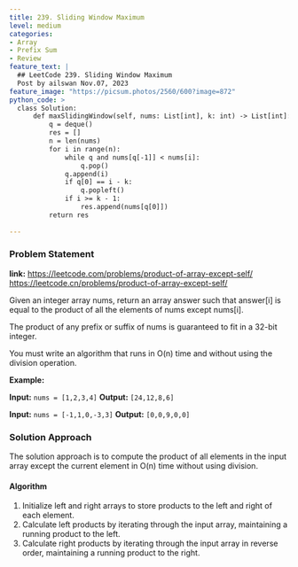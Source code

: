 ```yaml
---
title: 239. Sliding Window Maximum
level: medium
categories:
- Array
- Prefix Sum
- Review
feature_text: |
  ## LeetCode 239. Sliding Window Maximum
  Post by ailswan Nov.07, 2023
feature_image: "https://picsum.photos/2560/600?image=872"
python_code: >
  class Solution:
      def maxSlidingWindow(self, nums: List[int], k: int) -> List[int]:
          q = deque()
          res = []
          n = len(nums)
          for i in range(n):
              while q and nums[q[-1]] < nums[i]:
                  q.pop()
              q.append(i)
              if q[0] == i - k:
                  q.popleft()
              if i >= k - 1:
                  res.append(nums[q[0]])
          return res
         
---
```


### Problem Statement
**link:**
https://leetcode.com/problems/product-of-array-except-self/
https://leetcode.cn/problems/product-of-array-except-self/
 
Given an integer array nums, return an array answer such that answer[i] is equal to the product of all the elements of nums except nums[i].

The product of any prefix or suffix of nums is guaranteed to fit in a 32-bit integer.

You must write an algorithm that runs in O(n) time and without using the division operation.

**Example:**

**Input:** `nums = [1,2,3,4]`
**Output:** `[24,12,8,6]`
 
**Input:** `nums = [-1,1,0,-3,3]`
**Output:** `[0,0,9,0,0]`

### Solution Approach
The solution approach is to compute the product of all elements in the input array except the current element in O(n) time without using division.

#### Algorithm
1. Initialize left and right arrays to store products to the left and right of each element.
2. Calculate left products by iterating through the input array, maintaining a running product to the left.
3. Calculate right products by iterating through the input array in reverse order, maintaining a running product to the right.